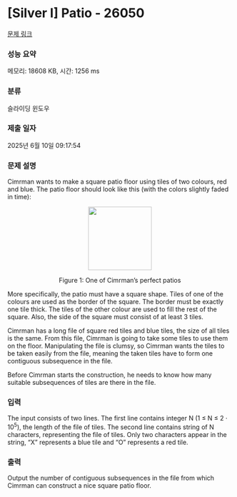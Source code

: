 # [Silver I] Patio - 26050 

[문제 링크](https://www.acmicpc.net/problem/26050) 

### 성능 요약

메모리: 18608 KB, 시간: 1256 ms

### 분류

슬라이딩 윈도우

### 제출 일자

2025년 6월 10일 09:17:54

### 문제 설명

<p>Cimrman wants to make a square patio floor using tiles of two colours, red and blue. The patio floor should look like this (with the colors slightly faded in time):</p>

<p style="text-align: center;"><img alt="" src="https://upload.acmicpc.net/f85e3eb7-0a6c-46c8-a5c9-0e47e6235010/-/preview/" style="width: 142px; height: 142px;"></p>

<p style="text-align: center;">Figure 1: One of Cimrman’s perfect patios</p>

<p>More specifically, the patio must have a square shape. Tiles of one of the colours are used as the border of the square. The border must be exactly one tile thick. The tiles of the other colour are used to fill the rest of the square. Also, the side of the square must consist of at least 3 tiles.</p>

<p>Cimrman has a long file of square red tiles and blue tiles, the size of all tiles is the same. From this file, Cimrman is going to take some tiles to use them on the floor. Manipulating the file is clumsy, so Cimrman wants the tiles to be taken easily from the file, meaning the taken tiles have to form one contiguous subsequence in the file.</p>

<p>Before Cimrman starts the construction, he needs to know how many suitable subsequences of tiles are there in the file.</p>

### 입력 

 <p>The input consists of two lines. The first line contains integer N (1 ≤ N ≤ 2 · 10<sup>5</sup>), the length of the file of tiles. The second line contains string of N characters, representing the file of tiles. Only two characters appear in the string, “X” represents a blue tile and “O” represents a red tile.</p>

### 출력 

 <p>Output the number of contiguous subsequences in the file from which Cimrman can construct a nice square patio floor.</p>

